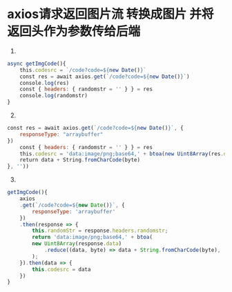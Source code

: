 <!--
 * @Descripttion: 
 * @version: 
 * @Author: yanan.zhao
 * @Date: 2019-12-05 16:49:39
 * @LastEditors: yanan.zhao
 * @LastEditTime: 2019-12-05 16:57:07
 -->
# axios请求返回图片流 转换成图片 并将返回头作为参数传给后端

1.
```js
async getImgCode(){
    this.codesrc = `/code?code=${new Date()}`
    const res = await axios.get(`/code?code=${new Date()}`)
    console.log(res)
    const { headers: { randomstr = '' } } = res
    console.log(randomstr)
}
```

2.
```js 
const res = await axios.get(`/code?code=${new Date()}`, {
    responseType: "arraybuffer"
})
    const { headers: { randomstr = '' } } = res
    this.codesrc = 'data:image/png;base64,' + btoa(new Uint8Array(res.data).reduce((data, byte) => {
    return data + String.fromCharCode(byte)
}, ''))
```

3.
```js
getImgCode(){
	axios
	.get(`/code?code=${new Date()}`, {
		responseType: 'arraybuffer'
	})
	.then(response => {
		this.randomStr = response.headers.randomstr;
		return 'data:image/png;base64,' + btoa(
		new Uint8Array(response.data)
			.reduce((data, byte) => data + String.fromCharCode(byte), '')
		);
	}).then(data => {
		this.codesrc = data
	})
}
```